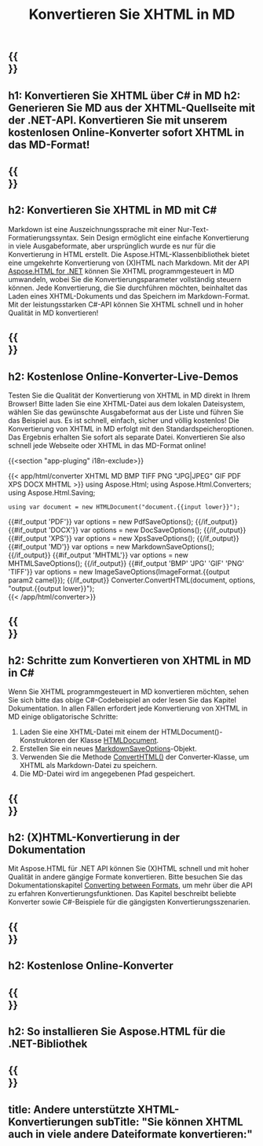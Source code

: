 ﻿---
translation: true
template: /templates/_template-conversion-child.md
title: Konvertieren Sie XHTML in MD
description: Konvertieren Sie XHTML in MD in C#. Verwenden Sie einfach die Konverter-API innerhalb von ASP.NET oder einer beliebigen .NET-Anwendung. Probieren Sie kostenlos online XHTML to MD Converter aus!
url: /net/conversion/xhtml-to-md/
family: html
platformtag: net
feature: conversion
informat: XHTML
outformat: MD
otherformats: PDF XPS DOCX GIF JPEG PNG TIFF BMP HTML MHTML
howto: howtoXhtml
---

{{<section banner>}}
---
h1: Konvertieren Sie XHTML über C# in MD
h2: Generieren Sie MD aus der XHTML-Quellseite mit der .NET-API. Konvertieren Sie mit unserem kostenlosen Online-Konverter sofort XHTML in das MD-Format!
---

{{<section overview>}}
---
h2: Konvertieren Sie XHTML in MD mit C#
---

Markdown ist eine Auszeichnungssprache mit einer Nur-Text-Formatierungssyntax. Sein Design ermöglicht eine einfache Konvertierung in viele Ausgabeformate, aber ursprünglich wurde es nur für die Konvertierung in HTML erstellt. Die Aspose.HTML-Klassenbibliothek bietet eine umgekehrte Konvertierung von (X)HTML nach Markdown. Mit der API [Aspose.HTML for .NET](https://products.aspose.com/html/net/) können Sie XHTML programmgesteuert in MD umwandeln, wobei Sie die Konvertierungsparameter vollständig steuern können. Jede Konvertierung, die Sie durchführen möchten, beinhaltet das Laden eines XHTML-Dokuments und das Speichern im Markdown-Format. Mit der leistungsstarken C#-API können Sie XHTML schnell und in hoher Qualität in MD konvertieren!

{{<section demos>}}
---
h2: Kostenlose Online-Konverter-Live-Demos
---

Testen Sie die Qualität der Konvertierung von XHTML in MD direkt in Ihrem Browser! Bitte laden Sie eine XHTML-Datei aus dem lokalen Dateisystem, wählen Sie das gewünschte Ausgabeformat aus der Liste und führen Sie das Beispiel aus. Es ist schnell, einfach, sicher und völlig kostenlos! Die Konvertierung von XHTML in MD erfolgt mit den Standardspeicheroptionen. Das Ergebnis erhalten Sie sofort als separate Datei. Konvertieren Sie also schnell jede Webseite oder XHTML in das MD-Format online!

{{<section "app-pluging" i18n-exclude>}}

{{< app/html/converter XHTML MD BMP TIFF PNG "JPG|JPEG" GIF PDF XPS DOCX MHTML >}}
using Aspose.Html;
using Aspose.Html.Converters;
using Aspose.Html.Saving;

    using var document = new HTMLDocument("document.{{input lower}}");
{{#if_output 'PDF'}}
    var options = new PdfSaveOptions();
{{/if_output}}
{{#if_output 'DOCX'}}
    var options = new DocSaveOptions();
{{/if_output}}
{{#if_output 'XPS'}}
    var options = new XpsSaveOptions();
{{/if_output}}
{{#if_output 'MD'}}
    var options = new MarkdownSaveOptions();
{{/if_output}}
{{#if_output 'MHTML'}}
    var options = new MHTMLSaveOptions();
{{/if_output}}
{{#if_output 'BMP' 'JPG' 'GIF' 'PNG' 'TIFF'}}
    var options = new ImageSaveOptions(ImageFormat.{{output param2 camel}});
{{/if_output}}
    Converter.ConvertHTML(document, options, "output.{{output lower}}");   
{{< /app/html/converter>}} 


{{<section steps>}}
---
h2: Schritte zum Konvertieren von XHTML in MD in C#
---

Wenn Sie XHTML programmgesteuert in MD konvertieren möchten, sehen Sie sich bitte das obige C#-Codebeispiel an oder lesen Sie das Kapitel Dokumentation. In allen Fällen erfordert jede Konvertierung von XHTML in MD einige obligatorische Schritte:

1. Laden Sie eine XHTML-Datei mit einem der HTMLDocument()-Konstruktoren der Klasse [HTMLDocument](https://reference.aspose.com/html/net/aspose.html/htmldocument/).
1. Erstellen Sie ein neues [MarkdownSaveOptions](https://reference.aspose.com/html/net/aspose.html.saving/markdownsaveoptions/)-Objekt.
1. Verwenden Sie die Methode [ConvertHTML()](https://reference.aspose.com/html/net/aspose.html.converters/converter/converthtml/) der Converter-Klasse, um XHTML als Markdown-Datei zu speichern.
1. Die MD-Datei wird im angegebenen Pfad gespeichert.

{{<section documentation>}}
---
h2: (X)HTML-Konvertierung in der Dokumentation
---

Mit Aspose.HTML für .NET API können Sie (X)HTML schnell und mit hoher Qualität in andere gängige Formate konvertieren. Bitte besuchen Sie das Dokumentationskapitel <a href="https://docs.aspose.com/html/net/converting-between-formats/" target="_blank">Converting between Formats</a>, um mehr über die API zu erfahren Konvertierungsfunktionen. Das Kapitel beschreibt beliebte Konverter sowie C#-Beispiele für die gängigsten Konvertierungsszenarien.

{{<section online-converters>}}
---
h2: Kostenlose Online-Konverter
---

{{<section get-started>}}
---
h2: So installieren Sie Aspose.HTML für die .NET-Bibliothek
---

{{<section other-conversions>}}
---
title: Andere unterstützte XHTML-Konvertierungen
subTitle: "Sie können XHTML auch in viele andere Dateiformate konvertieren:"
---